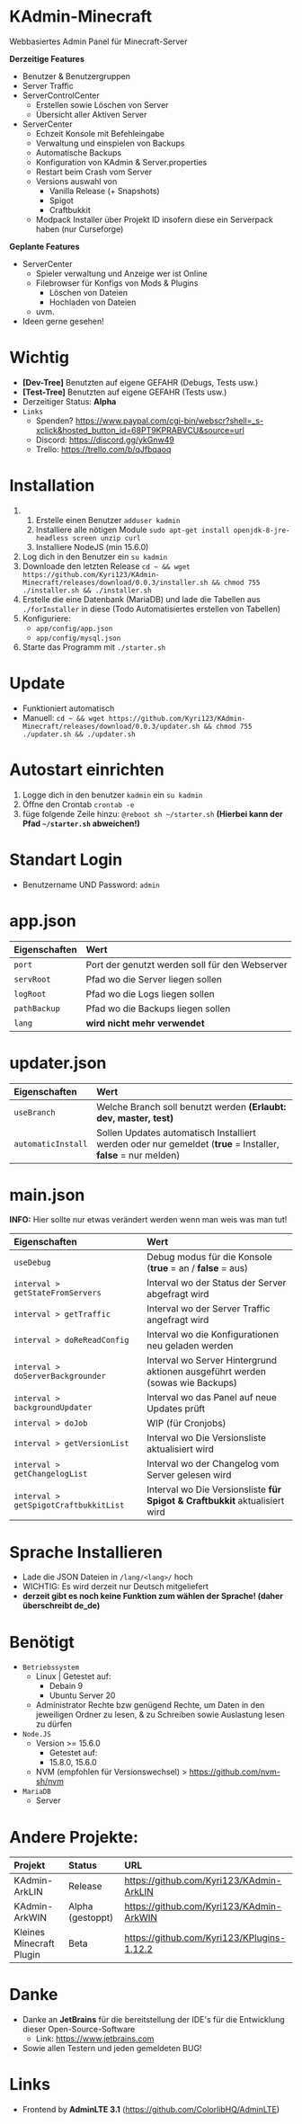 KAdmin-Minecraft 
=============
Webbasiertes Admin Panel für Minecraft-Server

**Derzeitige Features**

- Benutzer & Benutzergruppen
- Server Traffic
- ServerControlCenter
  - Erstellen sowie Löschen von Server
  - Übersicht aller Aktiven Server
- ServerCenter
  - Echzeit Konsole mit Befehleingabe
  - Verwaltung und einspielen von Backups
  - Automatische Backups
  - Konfiguration von KAdmin & Server.properties
  - Restart beim Crash vom Server
  - Versions auswahl von
    - Vanilla Release (+ Snapshots)
    - Spigot
    - Craftbukkit
  - Modpack Installer über Projekt ID insofern diese ein Serverpack haben (nur Curseforge)

**Geplante Features**

- ServerCenter
  - Spieler verwaltung und Anzeige wer ist Online
  - Filebrowser für Konfigs von Mods & Plugins
    - Löschen von Dateien
    - Hochladen von Dateien
  - uvm.
- Ideen gerne gesehen!

Wichtig
=============
- **[Dev-Tree]** Benutzten auf eigene GEFAHR (Debugs, Tests usw.)
- **[Test-Tree]** Benutzten auf eigene GEFAHR (Tests usw.)
- Derzeitiger Status: **Alpha**
- `Links`
  - Spenden? https://www.paypal.com/cgi-bin/webscr?shell=_s-xclick&hosted_button_id=68PT9KPRABVCU&source=url
  - Discord: https://discord.gg/ykGnw49
  - Trello: https://trello.com/b/qJfbqaoq

Installation
=============

1. 1. Erstelle einen Benutzer `adduser kadmin`
   2. Installiere alle nötigen Module `sudo apt-get install openjdk-8-jre-headless screen unzip curl`
   3. Installiere NodeJS (min 15.6.0)
2. Log dich in den Benutzer ein `su kadmin`
3. Downloade den letzten Release `cd ~ && wget https://github.com/Kyri123/KAdmin-Minecraft/releases/download/0.0.3/installer.sh && chmod 755 ./installer.sh && ./installer.sh`
4. Erstelle die eine Datenbank (MariaDB) und lade die Tabellen aus `./forInstaller` in diese (Todo Automatisiertes erstellen von Tabellen)
5. Konfiguriere:
   - `app/config/app.json`
   - `app/config/mysql.json`
6. Starte das Programm mit `./starter.sh`

Update
=============
- Funktioniert automatisch
- Manuell: `cd ~ && wget https://github.com/Kyri123/KAdmin-Minecraft/releases/download/0.0.3/updater.sh && chmod 755 ./updater.sh && ./updater.sh`

Autostart einrichten
=============
1. Logge dich in den benutzer `kadmin` ein `su kadmin`
2. Öffne den Crontab `crontab -e`
3. füge folgende Zeile hinzu: `@reboot sh ~/starter.sh` **(Hierbei kann der Pfad `~/starter.sh` abweichen!)**

Standart Login
=============
- Benutzername UND Password: `admin`

app.json
=============
| Eigenschaften         | Wert | 
| :---                  | :--- |
| `port`                | Port der genutzt werden soll für den Webserver |
| `servRoot`            | Pfad wo die Server liegen sollen |
| `logRoot`             | Pfad wo die Logs liegen sollen |
| `pathBackup`          | Pfad wo die Backups liegen sollen |
| `lang`                | **wird nicht mehr verwendet** |

updater.json
=============
| Eigenschaften         | Wert | 
| :---                  | :--- |
| `useBranch`           | Welche Branch soll benutzt werden **(Erlaubt: dev, master, test)** |
| `automaticInstall`    | Sollen Updates automatisch Installiert werden oder nur gemeldet (**true** = Installer, **false** = nur melden) |

main.json
=============
**INFO:** Hier sollte nur etwas verändert werden wenn man weis was man tut!

| Eigenschaften                         | Wert | 
| :---                                  | :--- |
| `useDebug`                            | Debug modus für die Konsole (**true** = an / **false** = aus) |
| `interval > getStateFromServers`      | Interval wo der Status der Server abgefragt wird |
| `interval > getTraffic`               | Interval wo der Server Traffic angefragt wird |
| `interval > doReReadConfig`           | Interval wo die Konfigurationen neu geladen werden |
| `interval > doServerBackgrounder`     | Interval wo Server Hintergrund aktionen ausgeführt werden (sowas wie Backups) |
| `interval > backgroundUpdater`        | Interval wo das Panel auf neue Updates prüft |
| `interval > doJob`                    | WIP (für Cronjobs) |
| `interval > getVersionList`           | Interval wo Die Versionsliste aktualisiert wird |
| `interval > getChangelogList`         | Interval wo der Changelog vom Server gelesen wird |
| `interval > getSpigotCraftbukkitList` | Interval wo Die Versionsliste **für Spigot & Craftbukkit** aktualisiert wird |

# Sprache Installieren

- Lade die JSON Dateien in `/lang/<lang>/` hoch 
- WICHTIG: Es wird derzeit nur Deutsch mitgeliefert 
- **derzeit gibt es noch keine Funktion zum wählen der Sprache! (daher überschreibt de_de)**

# Benötigt
- `Betriebssystem`
  - Linux | Getestet auf:
    - Debain 9
    - Ubuntu Server 20
  - Administrator Rechte bzw genügend Rechte, um Daten in den jeweiligen Ordner zu lesen, & zu Schreiben sowie Auslastung lesen zu dürfen
- `Node.JS` 
  - Version >= 15.6.0
    - Getestet auf:
    - 15.8.0, 15.6.0
  - NVM (empfohlen für Versionswechsel) > https://github.com/nvm-sh/nvm
- `MariaDB` 
  - Server   
  
# Andere Projekte:
| Projekt                     | Status            | URL | 
| :---                        | :---              | :--- |
| KAdmin-ArkLIN               | Release           | https://github.com/Kyri123/KAdmin-ArkLIN |
| KAdmin-ArkWIN               | Alpha (gestoppt)  | https://github.com/Kyri123/KAdmin-ArkWIN |
| Kleines Minecraft Plugin    | Beta              | https://github.com/Kyri123/KPlugins-1.12.2 |

# Danke
- Danke an **JetBrains** für die bereitstellung der IDE's für die Entwicklung dieser Open-Source-Software
  - Link: https://www.jetbrains.com
- Sowie allen Testern und jeden gemeldeten BUG!

# Links
 
- Frontend by **AdminLTE 3.1** (https://github.com/ColorlibHQ/AdminLTE)